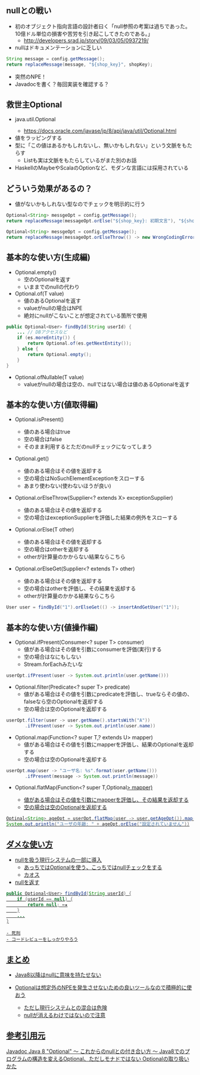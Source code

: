 ## nullとの戦い
- 初のオブジェクト指向言語の設計者曰く「null参照の考案は過ちであった。10億ドル単位の損害や苦労を引き起こしてきたのである。」
    - http://developers.srad.jp/story/09/03/05/0937219/
- nullはドキュメンテーションに乏しい
```java
String message = config.getMessage();
return replaceMessage(message, "${shop_key}", shopKey);
```
- 突然のNPE！
- Javadocを書く？毎回実装を確認する？

## 救世主Optional
- java.util.Optional<T>
    - https://docs.oracle.com/javase/jp/8/api/java/util/Optional.html
- 値をラッピングする
- 型に「この値はあるかもしれないし、無いかもしれない」という文脈をもたらす
    - Listも実は文脈をもたらしているがまた別のお話
- HaskellのMaybeやScalaのOptionなど、モダンな言語には採用されている

## どういう効果があるの？
- 値がないかもしれない型なのでチェックを明示的に行う
```java
Optional<String> messgeOpt = config.getMessage();
return replaceMessage(messageOpt.orElse("${shop_key}: 初期文言"), "${shop_key}", shopKey);
```
```java
Optional<String> messgeOpt = config.getMessage();
return replaceMessage(messageOpt.orElseThrow(() -> new WrongCodingError(..))), "${shop_key}", shopKey);
```

## 基本的な使い方(生成編)
- Optional.empty()
    - 空のOptionalを返す
    - いままでのnullの代わり
- Optional.of(T value)
    - 値のあるOptionalを返す
    - valueがnullの場合はNPE
    - 絶対にnullがこないことが想定されている箇所で使用
```java
public Optional<User> findById(String userId) {
	... // DBアクセスなど
	if (es.moreEntity()) {
		return Optional.of(es.getNextEntity());
	} else {
		return Optional.empty();
	}
}
```
- Optional.ofNullable(T value)
    - valueがnullの場合は空の、nullではない場合は値のあるOptionalを返す

## 基本的な使い方(値取得編)
- Optional.isPresent()
    - 値のある場合はtrue
    - 空の場合はfalse
    - そのまま利用するとただのnullチェックになってしまう

- Optional.get()
    - 値のある場合はその値を返却する
    - 空の場合はNoSuchElementExceptionをスローする
    - あまり使わない(使わないほうが良い)

- Optional.orElseThrow(Supplier<? extends X> exceptionSupplier)
    - 値のある場合はその値を返却する
    - 空の場合はexceptionSupplierを評価した結果の例外をスローする

- Optional.orElse(T other)
    - 値のある場合はその値を返却する
    - 空の場合はotherを返却する
    - otherが計算量のかからない結果ならこちら

- Optional.orElseGet(Supplier<? extends T> other)
    - 値のある場合はその値を返却する
    - 空の場合はotherを評価し、その結果を返却する
    - otherが計算量のかかる結果ならこちら

```java
User user = findById("1").orElseGet(() -> insertAndGetUser("1"));
```

## 基本的な使い方(値操作編)
- Optional.ifPresent(Consumer<? super T> consumer)
    - 値がある場合はその値を引数にconsumerを評価(実行)する
    - 空の場合はなにもしない
    - Stream.forEachみたいな
```java
userOpt.ifPresent(user -> System.out.println(user.getName()))
```

- Optional.filter(Predicate<? super T> predicate)
    - 値がある場合はその値を引数にpredicateを評価し、trueならその値の、falseなら空のOptionalを返却する
    - 空の場合は空のOptionalを返却する
```java
userOpt.filter(user -> user.getName().startsWith("A"))
       .ifPresent(user -> System.out.println(user.name))
```

- Optional.map(Function<? super T,? extends U> mapper)
    - 値がある場合はその値を引数にmapperを評価し、結果のOptionalを返却する
    - 空の場合は空のOptionalを返却する
```java
userOpt.map(user -> "ユーザ名: %s".format(user.getName()))
       .ifPresent(message -> System.out.println(message))
```

- Optional.flatMap(Function<? super T,Optional<U>> mapper)
    - 値がある場合はその値を引数にmapperを評価し、その結果を返却する
    - 空の場合は空のOptionalを返却する
```java
Optinal<String> ageOpt = userOpt.flatMap(user -> user.getAgeOpt()).map(Integer::toString)
System.out.println("ユーザの年齢: " + ageOpt.orElse("設定されていません"))
```

## ダメな使い方
- nullを扱う現行システムの一部に導入
    - あっちではOptionalを使う、こっちではnullチェックをする
    - カオス
- nullを返す
```java
public Optional<User> findById(String userId) {
	if (userId == null) {
		return null; ←★
	}
	...
}
```
    - 死刑
    - コードレビューをしっかりやろう

## まとめ
- Java8以降はnullに意味を持たせない

- Optionalは想定外のNPEを発生させないための良いツールなので積極的に使おう
    - ただし現行システムとの混合は危険
    - nullが消えるわけではないので注意

## 参考引用元
[Javadoc](https://docs.oracle.com/javase/jp/8/api/java/util/Optional.html)
[Java 8 "Optional" ～ これからのnullとの付き合い方 ～](http://qiita.com/shindooo/items/815d651a72f568112910)
[Java8でのプログラムの構造を変えるOptional、ただしモナドではない](http://d.hatena.ne.jp/nowokay/20130524)
[Optionalの取り扱いかた](http://irof.hateblo.jp/entry/2015/05/05/071450)
